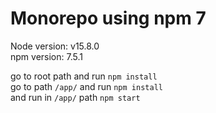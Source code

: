 # Monorepo using npm 7
Node version: v15.8.0  
npm version: 7.5.1  

go to root path and run `npm install`  
go to path `/app/` and run `npm install`  
and run in `/app/` path `npm start`  
